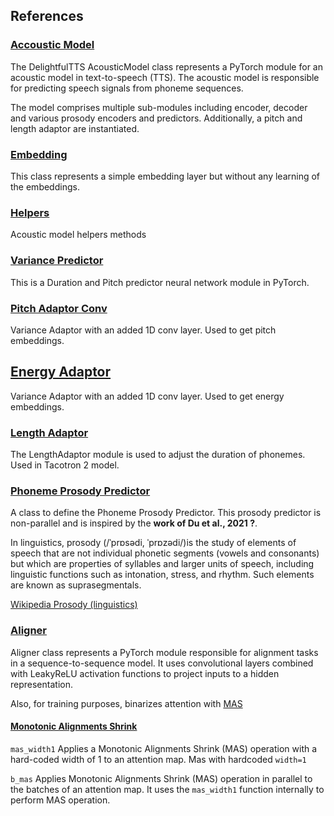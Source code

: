 ## References

### [Accoustic Model](acoustic_model.md)

The DelightfulTTS AcousticModel class represents a PyTorch module for an acoustic model in text-to-speech (TTS).
The acoustic model is responsible for predicting speech signals from phoneme sequences.

The model comprises multiple sub-modules including encoder, decoder and various prosody encoders and predictors.
Additionally, a pitch and length adaptor are instantiated.

### [Embedding](embedding.md)

This class represents a simple embedding layer but without any learning of the embeddings.

### [Helpers](helpers.md)

Acoustic model helpers methods

### [Variance Predictor](variance_predictor.md)

This is a Duration and Pitch predictor neural network module in PyTorch.

### [Pitch Adaptor Conv](pitch_adaptor_conv.md)

Variance Adaptor with an added 1D conv layer. Used to get pitch embeddings.

## [Energy Adaptor](energy_adaptor.md)

Variance Adaptor with an added 1D conv layer. Used to get energy embeddings.

### [Length Adaptor](length_adaptor.md)

The LengthAdaptor module is used to adjust the duration of phonemes. Used in Tacotron 2 model.

### [Phoneme Prosody Predictor](phoneme_prosody_predictor.md)

A class to define the Phoneme Prosody Predictor. 
This prosody predictor is non-parallel and is inspired by the **work of Du et al., 2021 ?**.

In linguistics, prosody (/ˈprɒsədi, ˈprɒzədi/)is the study of elements of speech that are not individual phonetic segments (vowels and consonants) but which are properties of syllables and larger units of speech, including linguistic functions such as intonation, stress, and rhythm. Such elements are known as suprasegmentals.

[Wikipedia Prosody (linguistics)](https://en.wikipedia.org/wiki/Prosody_(linguistics))

### [Aligner](aligner.md)

Aligner class represents a PyTorch module responsible for alignment tasks in a sequence-to-sequence model. It uses convolutional layers combined with LeakyReLU activation functions to project inputs to a hidden representation.

Also, for training purposes, binarizes attention with [MAS](mas.md)

#### [Monotonic Alignments Shrink](mas.md)

`mas_width1` Applies a Monotonic Alignments Shrink (MAS) operation with a hard-coded width of 1 to an attention map.
Mas with hardcoded `width=1`

`b_mas` Applies Monotonic Alignments Shrink (MAS) operation in parallel to the batches of an attention map.
It uses the `mas_width1` function internally to perform MAS operation.
